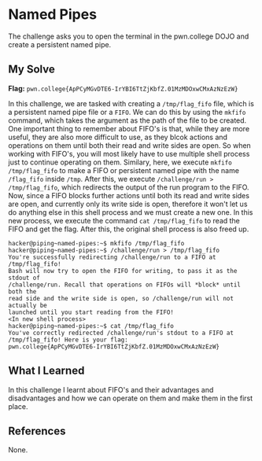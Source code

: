 # Named Pipes
The challenge asks you to open the terminal in the pwn.college DOJO and create a persistent named pipe.

## My Solve
**Flag:** `pwn.college{ApPCyMGvDTE6-IrYBI6TtZjKbfZ.01MzMDOxwCMxAzNzEzW}`

In this challenge, we are tasked with creating a `/tmp/flag_fifo` file, which is a persistent named pipe file or a `FIFO`. We can do this by using the `mkfifo` command, which takes the argument as the path of the file to be created. One important thing to remember about FIFO's is that, while they are more useful, they are also more difficult to use, as they blcok actions and operations on them until both their read and write sides are open. So when working with FIFO's, you will most likely have to use multiple shell process just to continue operating on them. Similary, here, we execute `mkfifo /tmp/flag_fifo` to make a FIFO or persistent named pipe with the name `/flag_fifo` inside `/tmp`. After this, we execute `/challenge/run > /tmp/flag_fifo`, which redirects the output of the run program to the FIFO. Now, since a FIFO blocks further actions until both its read and write sides are open, and currently only its write side is open, therefore it won't let us do anything else in this shell process and we must create a new one. In this new process, we execute the command `cat /tmp/flag_fifo` to read the FIFO and get the flag. After this, the original shell process is also freed up.


```
hacker@piping~named-pipes:~$ mkfifo /tmp/flag_fifo
hacker@piping~named-pipes:~$ /challenge/run > /tmp/flag_fifo
You're successfully redirecting /challenge/run to a FIFO at /tmp/flag_fifo! 
Bash will now try to open the FIFO for writing, to pass it as the stdout of 
/challenge/run. Recall that operations on FIFOs will *block* until both the 
read side and the write side is open, so /challenge/run will not actually be 
launched until you start reading from the FIFO!
<In new shell process>
hacker@piping~named-pipes:~$ cat /tmp/flag_fifo
You've correctly redirected /challenge/run's stdout to a FIFO at 
/tmp/flag_fifo! Here is your flag:
pwn.college{ApPCyMGvDTE6-IrYBI6TtZjKbfZ.01MzMDOxwCMxAzNzEzW}
```


## What I Learned
In this challenge I learnt about FIFO's and their advantages and disadvantages and how we can operate on them and make them in the first place.

## References
None.
